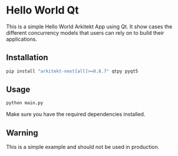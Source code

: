 # Hello World Qt

This is a simple Hello World Arkitekt App using Qt.
It show cases the different concurrency models that users
can rely on to build their applications.

## Installation

```bash
pip install "arkitekt-next[all]>=0.8.7" qtpy pyqt5
```

## Usage

```bash
python main.py
```

Make sure you have the required dependencies installed.


## Warning

This is a simple example and should not be used in production.